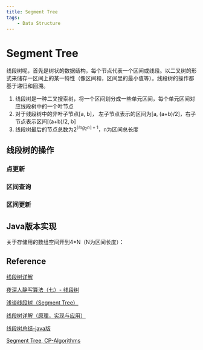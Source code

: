 ```yaml
---
title: Segment Tree
tags:
	- Data Structure
---
```


# Segment Tree

线段树呢，首先是树状的数据结构，每个节点代表一个区间或线段。以二叉树的形式来储存一区间上的某一特性（像区间和，区间里的最小值等）。线段树的操作都基于递归和回溯。

1. 线段树是一种二叉搜索树，将一个区间划分成一些单元区间，每个单元区间对应线段树中的一个叶节点
2. 对于线段树中的非叶子节点[a, b]， 左子节点表示的区间为[a, (a+b)/2]，右子节点表示区间[(a+b)/2, b]
3. 线段树最后的节点总数为$2^{\lceil log_2{n} \rceil + 1}$，n为区间总长度

## 线段树的操作

### 点更新

### 区间查询

### 区间更新



## Java版本实现

关于存储用的数组空间开到4*N（N为区间长度）：



## Reference

[线段树详解](https://www.cnblogs.com/xenny/p/9801703.html)

[夜深人静写算法（七）- 线段树](https://blog.csdn.net/whereisherofrom/article/details/78969718)

[浅谈线段树（Segment Tree）](https://wmathor.com/index.php/archives/1175/)

[线段树详解（原理，实现与应用）](https://blog.csdn.net/zearot/article/details/48299459#t26)

[线段树总结-java版](https://blog.csdn.net/xushiyu1996818/article/details/90293988)

[Segment Tree, CP-Algorithms](https://cp-algorithms.com/data_structures/segment_tree.html)